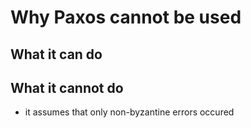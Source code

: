 # Why Paxos cannot be used

## What it can do

## What it cannot do
- it assumes that only non-byzantine errors occured